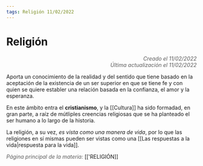```yaml
---
tags: Religión 11/02/2022
---
```


# Religión
<div style="text-align: right; opacity: 0.7; font-style: italic;">Creado el 11/02/2022</div>
<div style="text-align: right; opacity: 0.7; font-style: italic;">Última actualización el 11/02/2022</div>

Aporta un conocimiento de la realidad y del sentido que tiene basado en la aceptación de la existencia de un ser superior en que se tiene fe y con quien se quiere establer una relación basada en la confianza, el amor y la esperanza.

En este ámbito entra el **cristianismo**, y la [[Cultura]] ha sido formadad, en gran parte, a raíz de mútliples creencias religiosas que se ha planteado el ser humano a lo largo de la historia.

La religión, a su vez, *es vista como una manera de vida*, por lo que las religiones en sí mismas pueden ser vistas como una [[Las respuestas a la vida|respuesta para la vida]].

<span style="opacity: 0.7; font-style: italic;">Página principal de la materia:</span> [['RELIGIÓN]]